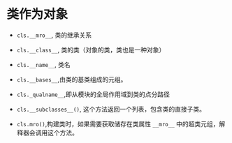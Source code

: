 # 类作为对象

- `cls.__mro__`, 类的继承关系
- `cls.__class__`, 类的类（对象的类，类也是一种对象）
- `cls.__name__`, 类名

- `cls.__bases__`,由类的基类组成的元组。
- `cls._qualname__`,即从模块的全局作用域到类的点分路径
- `cls.__subclasses__()`, 这个方法返回一个列表，包含类的直接子类。
- `cls.mro()`,构建类时，如果需要获取储存在类属性 `__mro__` 中的超类元组，解释器会调用这个方法。